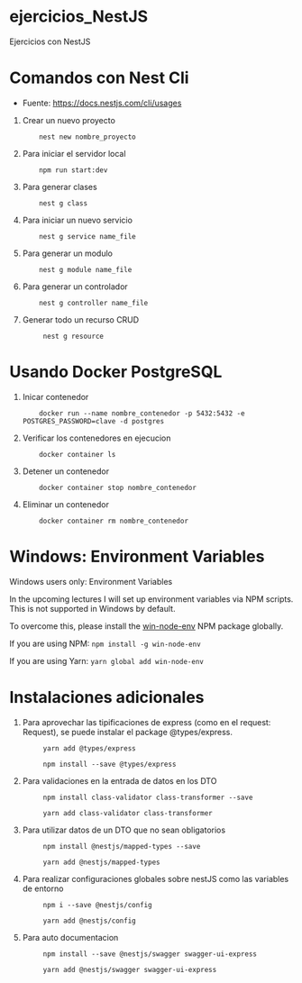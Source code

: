# ejercicios_NestJS

Ejercicios con NestJS

# Comandos con Nest Cli
- Fuente: https://docs.nestjs.com/cli/usages
  
1. Crear un nuevo proyecto
    ```
        nest new nombre_proyecto
    ```

2. Para iniciar el servidor local
    ```
        npm run start:dev
    ``` 

3. Para generar clases
    ``` 
        nest g class 
    ```
4. Para iniciar un nuevo servicio
    ```
        nest g service name_file
    ```

5. Para generar un modulo
    ```
        nest g module name_file
    ```
6. Para generar un controlador
    ```
        nest g controller name_file
    ```
7. Generar todo un recurso CRUD
   ```
        nest g resource
   ```

# Usando Docker PostgreSQL
1. Inicar contenedor
    ```
        docker run --name nombre_contenedor -p 5432:5432 -e POSTGRES_PASSWORD=clave -d postgres
    ```

2. Verificar los contenedores en ejecucion
    ```
        docker container ls
    ```

3. Detener un contenedor
    ```
        docker container stop nombre_contenedor
    ```

4. Eliminar un contenedor
    ```
        docker container rm nombre_contenedor
    ```

# Windows: Environment Variables

Windows users only: Environment Variables

In the upcoming lectures I will set up environment variables via NPM scripts. This is not supported in Windows by default.

To overcome this, please install the [win-node-env](https://www.npmjs.com/package/win-node-env) NPM package globally.

If you are using NPM:
    ```
        npm install -g win-node-env
    ```

If you are using Yarn:
    ```
        yarn global add win-node-env
    ```

# Instalaciones adicionales

1. Para aprovechar las tipificaciones de express  (como en el request: Request), se puede instalar el package @types/express.
   ```
        yarn add @types/express
   ```
   ```
        npm install --save @types/express
   ```

2. Para validaciones en la entrada de datos en los DTO
   ```
        npm install class-validator class-transformer --save
   ```
   ```
        yarn add class-validator class-transformer
   ```

3. Para utilizar datos de un DTO que no sean obligatorios
   ```
        npm install @nestjs/mapped-types --save
   ```
   ```
        yarn add @nestjs/mapped-types
   ```

4. Para realizar configuraciones globales sobre nestJS como las variables de entorno
   ```
        npm i --save @nestjs/config
   ```
   ```
        yarn add @nestjs/config
   ```

5. Para auto documentacion
   ```
        npm install --save @nestjs/swagger swagger-ui-express
   ```
   ```
        yarn add @nestjs/swagger swagger-ui-express
   ```